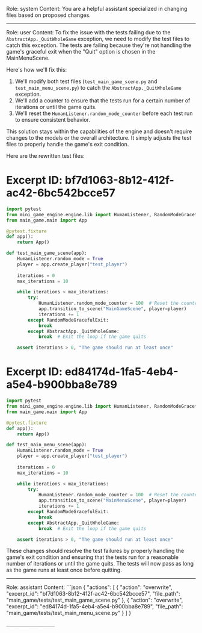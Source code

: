 Role: system
Content: You are a helpful assistant specialized in changing files based on proposed changes.
__________________
Role: user
Content: To fix the issue with the tests failing due to the `AbstractApp._QuitWholeGame` exception, we need to modify the test files to catch this exception. The tests are failing because they're not handling the game's graceful exit when the "Quit" option is chosen in the MainMenuScene.

Here's how we'll fix this:

1. We'll modify both test files (`test_main_game_scene.py` and `test_main_menu_scene.py`) to catch the `AbstractApp._QuitWholeGame` exception.
2. We'll add a counter to ensure that the tests run for a certain number of iterations or until the game quits.
3. We'll reset the `HumanListener.random_mode_counter` before each test run to ensure consistent behavior.

This solution stays within the capabilities of the engine and doesn't require changes to the models or the overall architecture. It simply adjusts the test files to properly handle the game's exit condition.

Here are the rewritten test files:

# Excerpt ID: bf7d1063-8b12-412f-ac42-6bc542bcce57
```python main_game/tests/test_main_game_scene.py
import pytest
from mini_game_engine.engine.lib import HumanListener, RandomModeGracefulExit, AbstractApp
from main_game.main import App

@pytest.fixture
def app():
    return App()

def test_main_game_scene(app):
    HumanListener.random_mode = True
    player = app.create_player("test_player")
    
    iterations = 0
    max_iterations = 10

    while iterations < max_iterations:
        try:
            HumanListener.random_mode_counter = 100  # Reset the counter before each run
            app.transition_to_scene("MainGameScene", player=player)
            iterations += 1
        except RandomModeGracefulExit:
            break
        except AbstractApp._QuitWholeGame:
            break  # Exit the loop if the game quits

    assert iterations > 0, "The game should run at least once"
```

# Excerpt ID: ed84174d-1fa5-4eb4-a5e4-b900bba8e789
```python main_game/tests/test_main_menu_scene.py
import pytest
from mini_game_engine.engine.lib import HumanListener, RandomModeGracefulExit, AbstractApp
from main_game.main import App

@pytest.fixture
def app():
    return App()

def test_main_menu_scene(app):
    HumanListener.random_mode = True
    player = app.create_player("test_player")
    
    iterations = 0
    max_iterations = 10

    while iterations < max_iterations:
        try:
            HumanListener.random_mode_counter = 100  # Reset the counter before each run
            app.transition_to_scene("MainMenuScene", player=player)
            iterations += 1
        except RandomModeGracefulExit:
            break
        except AbstractApp._QuitWholeGame:
            break  # Exit the loop if the game quits

    assert iterations > 0, "The game should run at least once"
```

These changes should resolve the test failures by properly handling the game's exit condition and ensuring that the tests run for a reasonable number of iterations or until the game quits. The tests will now pass as long as the game runs at least once before quitting.
__________________
Role: assistant
Content: ```json
{
  "actions": [
    {
      "action": "overwrite",
      "excerpt_id": "bf7d1063-8b12-412f-ac42-6bc542bcce57",
      "file_path": "main_game/tests/test_main_game_scene.py"
    },
    {
      "action": "overwrite",
      "excerpt_id": "ed84174d-1fa5-4eb4-a5e4-b900bba8e789",
      "file_path": "main_game/tests/test_main_menu_scene.py"
    }
  ]
}
```
__________________
